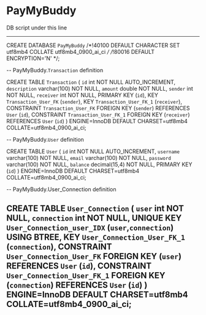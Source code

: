 # PayMyBuddy

DB script under this line

--------------------------------------------------------------------------------------------------------------------------------
CREATE DATABASE `PayMyBuddy` /*!40100 DEFAULT CHARACTER SET utf8mb4 COLLATE utf8mb4_0900_ai_ci */ /*!80016 DEFAULT ENCRYPTION='N' */;

-- PayMyBuddy.`Transaction` definition

CREATE TABLE `Transaction` (
  `id` int NOT NULL AUTO_INCREMENT,
  `description` varchar(100) NOT NULL,
  `amount` double NOT NULL,
  `sender` int NOT NULL,
  `receiver` int NOT NULL,
  PRIMARY KEY (`id`),
  KEY `Transaction_User_FK` (`sender`),
  KEY `Transaction_User_FK_1` (`receiver`),
  CONSTRAINT `Transaction_User_FK` FOREIGN KEY (`sender`) REFERENCES `User` (`id`),
  CONSTRAINT `Transaction_User_FK_1` FOREIGN KEY (`receiver`) REFERENCES `User` (`id`)
) ENGINE=InnoDB DEFAULT CHARSET=utf8mb4 COLLATE=utf8mb4_0900_ai_ci;

-- PayMyBuddy.`User` definition

CREATE TABLE `User` (
  `id` int NOT NULL AUTO_INCREMENT,
  `username` varchar(100) NOT NULL,
  `email` varchar(100) NOT NULL,
  `password` varchar(100) NOT NULL,
  `balance` decimal(15,4) NOT NULL,
  PRIMARY KEY (`id`)
) ENGINE=InnoDB DEFAULT CHARSET=utf8mb4 COLLATE=utf8mb4_0900_ai_ci;

-- PayMyBuddy.User_Connection definition

CREATE TABLE `User_Connection` (
  `user` int NOT NULL,
  `connection` int NOT NULL,
  UNIQUE KEY `User_Connection_user_IDX` (`user`,`connection`) USING BTREE,
  KEY `User_Connection_User_FK_1` (`connection`),
  CONSTRAINT `User_Connection_User_FK` FOREIGN KEY (`user`) REFERENCES `User` (`id`),
  CONSTRAINT `User_Connection_User_FK_1` FOREIGN KEY (`connection`) REFERENCES `User` (`id`)
) ENGINE=InnoDB DEFAULT CHARSET=utf8mb4 COLLATE=utf8mb4_0900_ai_ci;
-------------------------------------------------------------------------------------------------------------------------------
